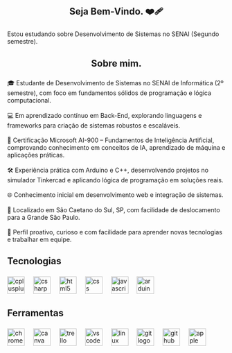 <h2 align="center">Seja Bem-Vindo. ❤️‍🩹</h2>

###

<p align="left">Estou estudando sobre Desenvolvimento de Sistemas no SENAI (Segundo semestre).</p>

###

<h2 align="center">Sobre mim.</h2>

###

<p align="left">🎓 Estudante de Desenvolvimento de Sistemas no SENAI de Informática (2º semestre), com foco em fundamentos sólidos de programação e lógica computacional.<br><br>💻 Em aprendizado contínuo em Back-End, explorando linguagens e frameworks para criação de sistemas robustos e escaláveis.<br><br>🤖 Certificação Microsoft AI-900 – Fundamentos de Inteligência Artificial, comprovando conhecimento em conceitos de IA, aprendizado de máquina e aplicações práticas.<br><br>🛠 Experiência prática com Arduino e C++, desenvolvendo projetos no simulador Tinkercad e aplicando lógica de programação em soluções reais.<br><br>🌐 Conhecimento inicial em desenvolvimento web e integração de sistemas.<br><br>📍 Localizado em São Caetano do Sul, SP, com facilidade de deslocamento para a Grande São Paulo.<br><br>🚀 Perfil proativo, curioso e com facilidade para aprender novas tecnologias e trabalhar em equipe.</p>

###

<h2 align="left">Tecnologias</h2>

###

<div align="left">
  <img src="https://cdn.jsdelivr.net/gh/devicons/devicon/icons/cplusplus/cplusplus-original.svg" height="40" alt="cplusplus logo"  />
  <img width="12" />
  <img src="https://cdn.jsdelivr.net/gh/devicons/devicon/icons/csharp/csharp-original.svg" height="40" alt="csharp logo"  />
  <img width="12" />
  <img src="https://cdn.jsdelivr.net/gh/devicons/devicon/icons/html5/html5-original.svg" height="40" alt="html5 logo"  />
  <img width="12" />
  <img src="https://cdn.jsdelivr.net/gh/devicons/devicon/icons/css3/css3-original.svg" height="40" alt="css logo"  />
  <img width="12" />
  <img src="https://cdn.jsdelivr.net/gh/devicons/devicon/icons/javascript/javascript-original.svg" height="40" alt="javascript logo"  />
  <img width="12" />
  <img src="https://cdn.jsdelivr.net/gh/devicons/devicon/icons/arduino/arduino-original.svg" height="40" alt="arduino logo"  />
</div>

###

<h2 align="left">Ferramentas</h2>

###

<div align="left">
  <img src="https://cdn.jsdelivr.net/gh/devicons/devicon/icons/chrome/chrome-original.svg" height="40" alt="chrome logo"  />
  <img width="12" />
  <img src="https://cdn.jsdelivr.net/gh/devicons/devicon/icons/canva/canva-original.svg" height="40" alt="canva logo"  />
  <img width="12" />
  <img src="https://cdn.jsdelivr.net/gh/devicons/devicon/icons/trello/trello-plain.svg" height="40" alt="trello logo"  />
  <img width="12" />
  <img src="https://cdn.jsdelivr.net/gh/devicons/devicon/icons/vscode/vscode-original.svg" height="40" alt="vscode logo"  />
  <img width="12" />
  <img src="https://cdn.jsdelivr.net/gh/devicons/devicon/icons/linux/linux-original.svg" height="40" alt="linux logo"  />
  <img width="12" />
  <img src="https://cdn.jsdelivr.net/gh/devicons/devicon/icons/git/git-original.svg" height="40" alt="git logo"  />
  <img width="12" />
  <img src="https://cdn.jsdelivr.net/gh/devicons/devicon/icons/github/github-original.svg" height="40" alt="github logo"  />
  <img width="12" />
  <img src="https://cdn.jsdelivr.net/gh/devicons/devicon/icons/apple/apple-original.svg" height="40" alt="apple logo"  />
</div>

###

<div align="left">
</div>

###
